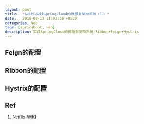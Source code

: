 ```yaml
---
layout: post
title:  "从0到1实践SpringCloud的微服务架构系统（三）"
date:   2019-08-13 21:03:36 +0530
categories: Web
tags: [springboot, web]
description: 实践SpringCloud的微服务架构系统-Ribbon+Feign+Hystrix
---
```


## Feign的配置

## Ribbon的配置

## Hystrix的配置

## Ref
1. [Netflix-WIKI](https://github.com/Netflix/eureka/wikiM)
